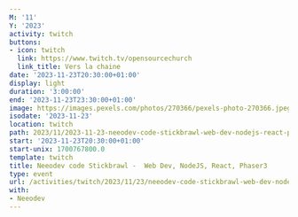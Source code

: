```yaml
---
M: '11'
Y: '2023'
activity: twitch
buttons:
- icon: twitch
  link: https://www.twitch.tv/opensourcechurch
  link_title: Vers la chaine
date: '2023-11-23T20:30:00+01:00'
display: light
duration: '3:00:00'
end: '2023-11-23T23:30:00+01:00'
image: https://images.pexels.com/photos/270366/pexels-photo-270366.jpeg
isodate: '2023-11-23'
location: twitch
path: 2023/11/2023-11-23-neeodev-code-stickbrawl-web-dev-nodejs-react-phaser3.md
start: '2023-11-23T20:30:00+01:00'
start-unix: 1700767800.0
template: twitch
title: Neeodev code Stickbrawl -  Web Dev, NodeJS, React, Phaser3
type: event
url: /activities/twitch/2023/11/23/neeodev-code-stickbrawl-web-dev-nodejs-react-phaser3
with:
- Neeodev
---
```

